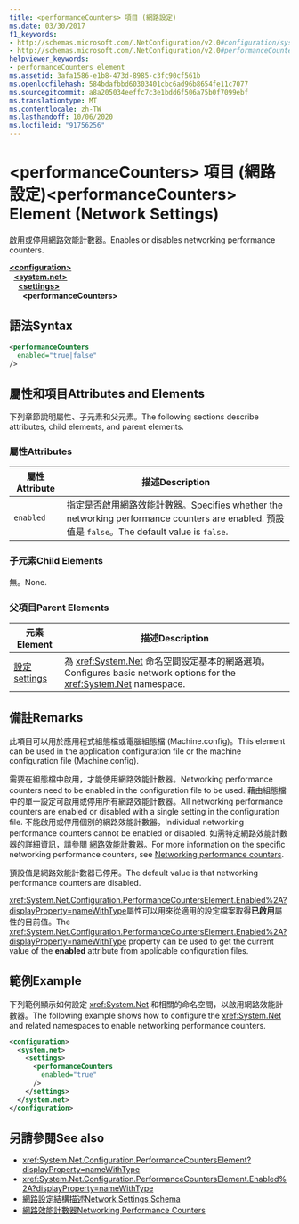 ```yaml
---
title: <performanceCounters> 項目 (網路設定)
ms.date: 03/30/2017
f1_keywords:
- http://schemas.microsoft.com/.NetConfiguration/v2.0#configuration/system.net/settings/performanceCounters
- http://schemas.microsoft.com/.NetConfiguration/v2.0#performanceCounters
helpviewer_keywords:
- performanceCounters element
ms.assetid: 3afa1586-e1b8-473d-8985-c3fc90cf561b
ms.openlocfilehash: 584bdafbbd60303401cbc6ad96b8654fe11c7077
ms.sourcegitcommit: a8a205034eeffc7c3e1bdd6f506a75b0f7099ebf
ms.translationtype: MT
ms.contentlocale: zh-TW
ms.lasthandoff: 10/06/2020
ms.locfileid: "91756256"
---
```

# <a name="performancecounters-element-network-settings"></a><span data-ttu-id="fd301-102">\<performanceCounters> 項目 (網路設定)</span><span class="sxs-lookup"><span data-stu-id="fd301-102">\<performanceCounters> Element (Network Settings)</span></span>

<span data-ttu-id="fd301-103">啟用或停用網路效能計數器。</span><span class="sxs-lookup"><span data-stu-id="fd301-103">Enables or disables networking performance counters.</span></span>  

[**\<configuration>**](../configuration-element.md)\
&nbsp;&nbsp;[**\<system.net>**](system-net-element-network-settings.md)\
&nbsp;&nbsp;&nbsp;&nbsp;[**\<settings>**](settings-element-network-settings.md)\
&nbsp;&nbsp;&nbsp;&nbsp;&nbsp;&nbsp;**\<performanceCounters>**

## <a name="syntax"></a><span data-ttu-id="fd301-104">語法</span><span class="sxs-lookup"><span data-stu-id="fd301-104">Syntax</span></span>  
  
```xml  
<performanceCounters  
  enabled="true|false"  
/>  
```  
  
## <a name="attributes-and-elements"></a><span data-ttu-id="fd301-105">屬性和項目</span><span class="sxs-lookup"><span data-stu-id="fd301-105">Attributes and Elements</span></span>  

 <span data-ttu-id="fd301-106">下列章節說明屬性、子元素和父元素。</span><span class="sxs-lookup"><span data-stu-id="fd301-106">The following sections describe attributes, child elements, and parent elements.</span></span>  
  
### <a name="attributes"></a><span data-ttu-id="fd301-107">屬性</span><span class="sxs-lookup"><span data-stu-id="fd301-107">Attributes</span></span>  
  
|<span data-ttu-id="fd301-108">屬性</span><span class="sxs-lookup"><span data-stu-id="fd301-108">Attribute</span></span>|<span data-ttu-id="fd301-109">描述</span><span class="sxs-lookup"><span data-stu-id="fd301-109">Description</span></span>|  
|---------------|-----------------|  
|`enabled`|<span data-ttu-id="fd301-110">指定是否啟用網路效能計數器。</span><span class="sxs-lookup"><span data-stu-id="fd301-110">Specifies whether the networking performance counters are enabled.</span></span> <span data-ttu-id="fd301-111">預設值是 `false`。</span><span class="sxs-lookup"><span data-stu-id="fd301-111">The default value is `false`.</span></span>|  
  
### <a name="child-elements"></a><span data-ttu-id="fd301-112">子元素</span><span class="sxs-lookup"><span data-stu-id="fd301-112">Child Elements</span></span>  

 <span data-ttu-id="fd301-113">無。</span><span class="sxs-lookup"><span data-stu-id="fd301-113">None.</span></span>  
  
### <a name="parent-elements"></a><span data-ttu-id="fd301-114">父項目</span><span class="sxs-lookup"><span data-stu-id="fd301-114">Parent Elements</span></span>  
  
|<span data-ttu-id="fd301-115">元素</span><span class="sxs-lookup"><span data-stu-id="fd301-115">Element</span></span>|<span data-ttu-id="fd301-116">描述</span><span class="sxs-lookup"><span data-stu-id="fd301-116">Description</span></span>|  
|-------------|-----------------|  
|[<span data-ttu-id="fd301-117">設定</span><span class="sxs-lookup"><span data-stu-id="fd301-117">settings</span></span>](settings-element-network-settings.md)|<span data-ttu-id="fd301-118">為 <xref:System.Net> 命名空間設定基本的網路選項。</span><span class="sxs-lookup"><span data-stu-id="fd301-118">Configures basic network options for the <xref:System.Net> namespace.</span></span>|  
  
## <a name="remarks"></a><span data-ttu-id="fd301-119">備註</span><span class="sxs-lookup"><span data-stu-id="fd301-119">Remarks</span></span>  

 <span data-ttu-id="fd301-120">此項目可以用於應用程式組態檔或電腦組態檔 (Machine.config)。</span><span class="sxs-lookup"><span data-stu-id="fd301-120">This element can be used in the application configuration file or the machine configuration file (Machine.config).</span></span>  
  
 <span data-ttu-id="fd301-121">需要在組態檔中啟用，才能使用網路效能計數器。</span><span class="sxs-lookup"><span data-stu-id="fd301-121">Networking performance counters need to be enabled in the configuration file to be used.</span></span> <span data-ttu-id="fd301-122">藉由組態檔中的單一設定可啟用或停用所有網路效能計數器。</span><span class="sxs-lookup"><span data-stu-id="fd301-122">All networking performance counters are enabled or disabled with a single setting in the configuration file.</span></span> <span data-ttu-id="fd301-123">不能啟用或停用個別的網路效能計數器。</span><span class="sxs-lookup"><span data-stu-id="fd301-123">Individual networking performance counters cannot be enabled or disabled.</span></span> <span data-ttu-id="fd301-124">如需特定網路效能計數器的詳細資訊，請參閱 [網路效能計數器](../../../debug-trace-profile/performance-counters.md#networking-performance-counters)。</span><span class="sxs-lookup"><span data-stu-id="fd301-124">For more information on the specific networking performance counters, see [Networking performance counters](../../../debug-trace-profile/performance-counters.md#networking-performance-counters).</span></span>  
  
 <span data-ttu-id="fd301-125">預設值是網路效能計數器已停用。</span><span class="sxs-lookup"><span data-stu-id="fd301-125">The default value is that networking performance counters are disabled.</span></span>  
  
 <span data-ttu-id="fd301-126"><xref:System.Net.Configuration.PerformanceCountersElement.Enabled%2A?displayProperty=nameWithType>屬性可以用來從適用的設定檔案取得**已啟用**屬性的目前值。</span><span class="sxs-lookup"><span data-stu-id="fd301-126">The <xref:System.Net.Configuration.PerformanceCountersElement.Enabled%2A?displayProperty=nameWithType> property can be used to get the current value of the **enabled** attribute from applicable configuration files.</span></span>  
  
## <a name="example"></a><span data-ttu-id="fd301-127">範例</span><span class="sxs-lookup"><span data-stu-id="fd301-127">Example</span></span>  

 <span data-ttu-id="fd301-128">下列範例顯示如何設定 <xref:System.Net> 和相關的命名空間，以啟用網路效能計數器。</span><span class="sxs-lookup"><span data-stu-id="fd301-128">The following example shows how to configure the <xref:System.Net> and related namespaces to enable networking performance counters.</span></span>  
  
```xml  
<configuration>  
  <system.net>  
    <settings>  
      <performanceCounters  
        enabled="true"  
      />  
    </settings>  
  </system.net>  
</configuration>  
```  
  
## <a name="see-also"></a><span data-ttu-id="fd301-129">另請參閱</span><span class="sxs-lookup"><span data-stu-id="fd301-129">See also</span></span>

- <xref:System.Net.Configuration.PerformanceCountersElement?displayProperty=nameWithType>
- <xref:System.Net.Configuration.PerformanceCountersElement.Enabled%2A?displayProperty=nameWithType>
- [<span data-ttu-id="fd301-130">網路設定結構描述</span><span class="sxs-lookup"><span data-stu-id="fd301-130">Network Settings Schema</span></span>](index.md)
- [<span data-ttu-id="fd301-131">網路效能計數器</span><span class="sxs-lookup"><span data-stu-id="fd301-131">Networking Performance Counters</span></span>](../../../debug-trace-profile/performance-counters.md#networking-performance-counters)
